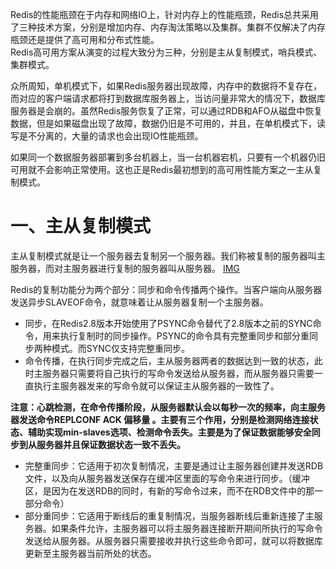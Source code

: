 Redis的性能瓶颈在于内存和网络IO上，针对内存上的性能瓶颈，Redis总共采用了三种技术方案，分别是增加内存、内存淘汰策略以及集群。集群不仅解决了内存瓶颈还是提供了高可用和分布式性能。  
Redis高可用方案从演变的过程大致分为三种，分别是主从复制模式，哨兵模式、集群模式。  

众所周知，单机模式下，如果Redis服务器出现故障，内存中的数据将不复存在，而对应的客户端请求都将打到数据库服务器上，当访问量非常大的情况下，数据库服务器是会崩的。虽然Redis服务恢复了正常，可以通过RDB和AFO从磁盘中恢复数据，但是如果磁盘出现了故障，数据仍旧是不可用的，并且，在单机模式下，读写是不分离的，大量的请求也会出现IO性能瓶颈。  

如果同一个数据服务器部署到多台机器上，当一台机器宕机，只要有一个机器仍旧可用就不会影响正常使用。这也正是Redis最初想到的高可用性能方案之一主从复制模式。  

# 一、主从复制模式
主从复制模式就是让一个服务器去复制另一个服务器。我们称被复制的服务器叫主服务器，而对主服务器进行复制的服务器叫从服务器。 
[IMG](https://p3-sign.toutiaoimg.com/tos-cn-i-qvj2lq49k0/d834c8a5d6a940338cf80055805af7a7~noop.image?_iz=58558&from=article.pc_detail&x-expires=1676443807&x-signature=0a07nJFYIOcJTzc9Fvjyo79dSeA%3D)  

Redis的复制功能分为两个部分：同步和命令传播两个操作。当客户端向从服务器发送异步SLAVEOF命令，就意味着让从服务器复制一个主服务器。  
+ 同步，在Redis2.8版本开始使用了PSYNC命令替代了2.8版本之前的SYNC命令，用来执行复制时的同步操作。PSYNC的命令具有完整重同步和部分重同步两种模式。而SYNC仅支持完整重同步。
+ 命令传播，在执行同步完成之后，主从服务器两者的数据达到一致的状态，此时主服务器只需要将自己执行的写命令发送给从服务器，而从服务器只需要一直执行主服务器发来的写命令就可以保证主从服务器的一致性了。

**注意：心跳检测，在命令传播阶段，从服务器默认会以每秒一次的频率，向主服务器发送命令REPLCONF ACK 偏移量 。主要有三个作用，分别是检测网络连接状态、辅助实现min-slaves选项、检测命令丢失。主要是为了保证数据能够安全同步到从服务器并且保证数据状态一致不丢失。**  
  * 完整重同步：它适用于初次复制情况，主要是通过让主服务器创建并发送RDB文件，以及向从服务器发送保存在缓冲区里面的写命令来进行同步。（缓冲区，是因为在发送RDB的同时，有新的写命令过来，而不在RDB文件中的那一部分命令）
  * 部分重同步：它适用于断线后的重复制情况，当服务器断线后重新连接了主服务器。如果条件允许，主服务器可以将主服务器连接断开期间所执行的写命令发送给从服务器。从服务器只需要接收并执行这些命令即可，就可以将数据库更新至主服务器当前所处的状态。

